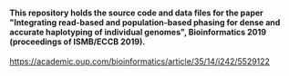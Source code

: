 #### This repository holds the source code and data files for the paper "Integrating read-based and population-based phasing for dense and accurate haplotyping of individual genomes", Bioinformatics 2019 (proceedings of ISMB/ECCB 2019).

https://academic.oup.com/bioinformatics/article/35/14/i242/5529122

